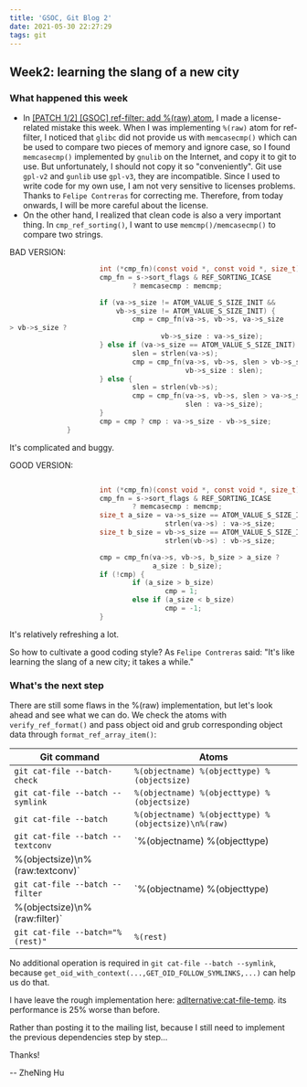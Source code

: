 ```yaml
---
title: 'GSOC, Git Blog 2'
date: 2021-05-30 22:27:29
tags: git
---
```


## Week2: learning the slang of a new city

### What happened this week
- In [[PATCH 1/2] [GSOC] ref-filter: add %(raw)
atom](https://lore.kernel.org/git/b3848f24f2d3f91fc96f20b5a08cbfbe721acbd6.1622126603.git.gitgitgadget@gmail.com/), I made a license-related mistake this week. When I was implementing `%(raw)` atom for ref-filter, I noticed that `glibc` did not provide us with `memcasecmp()` which can be used to compare two pieces of memory and ignore case, so I found `memcasecmp()` implemented by `gnulib` on the Internet, and copy it to git to use. But unfortunately, I should not copy it so "conveniently". Git use `gpl-v2` and `gunlib` use `gpl-v3`, they are incompatible. Since I used to write code for my own use, I am not very sensitive to licenses problems. Thanks to `Felipe Contreras` for correcting me. Therefore, from today onwards, I will be more careful about the license.
- On the other hand, I realized that clean code is also a very important thing. In `cmp_ref_sorting()`, I want to use
`memcmp()/memcasecmp()` to compare two strings.

BAD VERSION:
  ```c
                        int (*cmp_fn)(const void *, const void *, size_t);
                        cmp_fn = s->sort_flags & REF_SORTING_ICASE
                                ? memcasecmp : memcmp;

                        if (va->s_size != ATOM_VALUE_S_SIZE_INIT &&
                            vb->s_size != ATOM_VALUE_S_SIZE_INIT) {
                                cmp = cmp_fn(va->s, vb->s, va->s_size
> vb->s_size ?
                                       vb->s_size : va->s_size);
                        } else if (va->s_size == ATOM_VALUE_S_SIZE_INIT) {
                                slen = strlen(va->s);
                                cmp = cmp_fn(va->s, vb->s, slen > vb->s_size ?
                                             vb->s_size : slen);
                        } else {
                                slen = strlen(vb->s);
                                cmp = cmp_fn(va->s, vb->s, slen > va->s_size ?
                                             slen : va->s_size);
                        }
                        cmp = cmp ? cmp : va->s_size - vb->s_size;
                }
  ```
It's complicated and buggy.

GOOD VERSION:
  ```c

                        int (*cmp_fn)(const void *, const void *, size_t);
                        cmp_fn = s->sort_flags & REF_SORTING_ICASE
                                ? memcasecmp : memcmp;
                        size_t a_size = va->s_size == ATOM_VALUE_S_SIZE_INIT ?
                                        strlen(va->s) : va->s_size;
                        size_t b_size = vb->s_size == ATOM_VALUE_S_SIZE_INIT ?
                                        strlen(vb->s) : vb->s_size;

                        cmp = cmp_fn(va->s, vb->s, b_size > a_size ?
                                     a_size : b_size);
                        if (!cmp) {
                                if (a_size > b_size)
                                        cmp = 1;
                                else if (a_size < b_size)
                                        cmp = -1;
                        }

  ```
It's relatively refreshing a lot.

So how to cultivate a good coding style? As `Felipe Contreras` said: "It's like learning the
slang of a new city; it takes a while."

### What's the next step
There are still some flaws in the %(raw) implementation, but let's look ahead and see what we can do. We check the atoms with `verify_ref_format()` and pass object oid and grub corresponding object data through `format_ref_array_item()`:

|Git command|Atoms|
|-|-|
|`git cat-file --batch-check` | `%(objectname) %(objecttype) %(objectsize)`|
|`git cat-file --batch --symlink`| `%(objectname) %(objecttype) %(objectsize)`|
|`git cat-file --batch` | `%(objectname) %(objecttype) %(objectsize)\n%(raw)`|
|`git cat-file --batch --textconv` | `%(objectname) %(objecttype)
%(objectsize)\n%(raw:textconv)`|
|`git cat-file --batch --filter` | `%(objectname) %(objecttype)
%(objectsize)\n%(raw:filter)`|
|`git cat-file --batch="%(rest)"` | `%(rest)`|

No additional operation is required in `git cat-file --batch --symlink`, because `get_oid_with_context(...,GET_OID_FOLLOW_SYMLINKS,...)` can help us do that.

I have leave the rough implementation here:
[adlternative:cat-file-temp](https://github.com/gitgitgadget/git/compare/master...adlternative:cat-file-temp).
its performance is 25% worse than before.

Rather than posting it to the mailing list, because I still need to implement the previous dependencies step by step...

Thanks!

--
ZheNing Hu